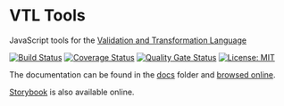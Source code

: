 # VTL Tools

JavaScript tools for the [Validation and Transformation Language](https://sdmx.org/?page_id=5096)

[![Build Status](https://travis-ci.org/InseeFr/VTL-Tools.svg?branch=master)](https://travis-ci.org/inseefr/vtl-tools)
[![Coverage Status](https://coveralls.io/repos/github/InseeFr/VTL-Tools/badge.svg?branch=master)](https://coveralls.io/github/InseeFr/VTL-Tools?branch=master)
[![Quality Gate Status](https://sonarcloud.io/api/project_badges/measure?project=InseeFr_VTL-Tools&metric=alert_status)](https://sonarcloud.io/dashboard?id=InseeFr_VTL-Tools)
[![License: MIT](https://img.shields.io/badge/License-MIT-blue.svg)](https://opensource.org/licenses/MIT)

The documentation can be found in the [docs](https://github.com/InseeFr/VTL-Tools/tree/master/docs) folder and [browsed online](https://inseefr.github.io/VTL-Tools).

[Storybook](https://inseefr.github.io/VTL-Tools/storybook) is also available online.
